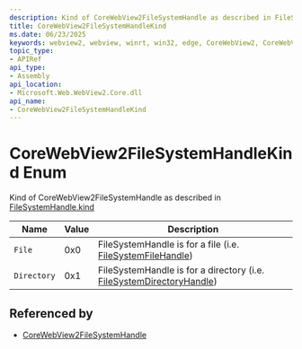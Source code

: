 ```yaml
---
description: Kind of CoreWebView2FileSystemHandle as described in FileSystemHandle.kind
title: CoreWebView2FileSystemHandleKind
ms.date: 06/23/2025
keywords: webview2, webview, winrt, win32, edge, CoreWebView2, CoreWebView2Controller, browser control, edge html, CoreWebView2FileSystemHandleKind
topic_type:
- APIRef
api_type:
- Assembly
api_location:
- Microsoft.Web.WebView2.Core.dll
api_name:
- CoreWebView2FileSystemHandleKind
---
```


# CoreWebView2FileSystemHandleKind Enum

Kind of CoreWebView2FileSystemHandle as described in [FileSystemHandle.kind](https://developer.mozilla.org/docs/Web/API/FileSystemHandle/kind)

| Name |  Value | Description |
|--|--|--|
|`File` | 0x0  |  FileSystemHandle is for a file (i.e. [FileSystemFileHandle](https://developer.mozilla.org/docs/Web/API/FileSystemFileHandle))|
|`Directory` | 0x1  |  FileSystemHandle is for a directory (i.e. [FileSystemDirectoryHandle](https://developer.mozilla.org/docs/Web/API/FileSystemDirectoryHandle))|


## Referenced by

- [CoreWebView2FileSystemHandle](corewebview2filesystemhandle.md)
